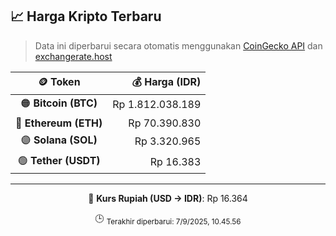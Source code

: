 

<!-- HARGA_KRIPTO -->
## 📈 Harga Kripto Terbaru

> Data ini diperbarui secara otomatis menggunakan [CoinGecko API](https://www.coingecko.com/) dan [exchangerate.host](https://exchangerate.host/)

<div align="center">

| 🪙 Token | 💰 Harga (IDR) |
|:------:|---------------:|
| 🟠 **Bitcoin (BTC)**   | Rp 1.812.038.189 |
| 🔵 **Ethereum (ETH)**  | Rp 70.390.830 |
| 🟣 **Solana (SOL)**    | Rp 3.320.965 |
| 🟢 **Tether (USDT)**   | Rp 16.383 |

---

💱 **Kurs Rupiah (USD → IDR)**: Rp 16.364

🕒 <sub>Terakhir diperbarui: 7/9/2025, 10.45.56</sub>

</div>
<!-- /HARGA_KRIPTO -->
